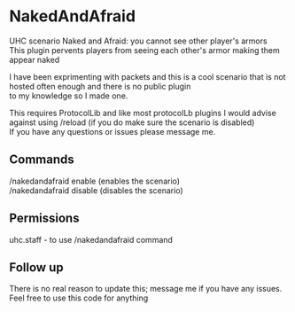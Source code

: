 # NakedAndAfraid
UHC scenario Naked and Afraid: you cannot see other player's armors  
This plugin pervents players from seeing each other's armor making them appear naked

I have been exprimenting with packets and this is a cool scenario that is not hosted often enough and there is no public plugin  
to my knowledge so I made one.  

This requires ProtocolLib and like most protocolLb plugins I would advise against using /reload (if you do make sure the scenario is disabled)  
If you have any questions or issues please message me.  

## Commands
/nakedandafraid enable  (enables the scenario)  
/nakedandafraid disable (disables the scenario)  

## Permissions
uhc.staff - to use /nakedandafraid command  

## Follow up
There is no real reason to update this; message me if you have any issues. Feel free to use this code for anything  
